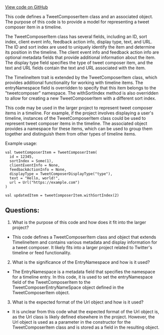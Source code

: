 [View code on GitHub](https://github.com/misbahsy/the-algorithm/product-mixer/core/src/main/scala/com/twitter/product_mixer/core/model/marshalling/response/urt/item/tweet_composer/TweetComposerItem.scala)

This code defines a TweetComposerItem class and an associated object. The purpose of this code is to provide a model for representing a tweet composer item in a timeline. 

The TweetComposerItem class has several fields, including an ID, sort index, client event info, feedback action info, display type, text, and URL. The ID and sort index are used to uniquely identify the item and determine its position in the timeline. The client event info and feedback action info are optional metadata fields that provide additional information about the item. The display type field specifies the type of tweet composer item, and the text and URL fields contain the text and URL associated with the item.

The TimelineItem trait is extended by the TweetComposerItem class, which provides additional functionality for working with timeline items. The entryNamespace field is overridden to specify that this item belongs to the "tweetcomposer" namespace. The withSortIndex method is also overridden to allow for creating a new TweetComposerItem with a different sort index.

This code may be used in the larger project to represent tweet composer items in a timeline. For example, if the project involves displaying a user's timeline, instances of the TweetComposerItem class could be used to represent tweet composer items in the timeline. The associated object provides a namespace for these items, which can be used to group them together and distinguish them from other types of timeline items. 

Example usage:

```
val tweetComposerItem = TweetComposerItem(
  id = 12345,
  sortIndex = Some(1),
  clientEventInfo = None,
  feedbackActionInfo = None,
  displayType = TweetComposerDisplayType("type"),
  text = "Hello, world!",
  url = Url("https://example.com")
)

val updatedItem = tweetComposerItem.withSortIndex(2)
```
## Questions: 
 1. What is the purpose of this code and how does it fit into the larger project?
- This code defines a TweetComposerItem class and object that extends TimelineItem and contains various metadata and display information for a tweet composer. It likely fits into a larger project related to Twitter's timeline or feed functionality.

2. What is the significance of the EntryNamespace and how is it used?
- The EntryNamespace is a metadata field that specifies the namespace for a timeline entry. In this code, it is used to set the entryNamespace field of the TweetComposerItem to the TweetComposerEntryNameSpace object defined in the TweetComposerItem object.

3. What is the expected format of the Url object and how is it used?
- It is unclear from this code what the expected format of the Url object is, as the Url class is likely defined elsewhere in the project. However, the Url object is used as a parameter in the constructor for the TweetComposerItem class and is stored as a field in the resulting object.